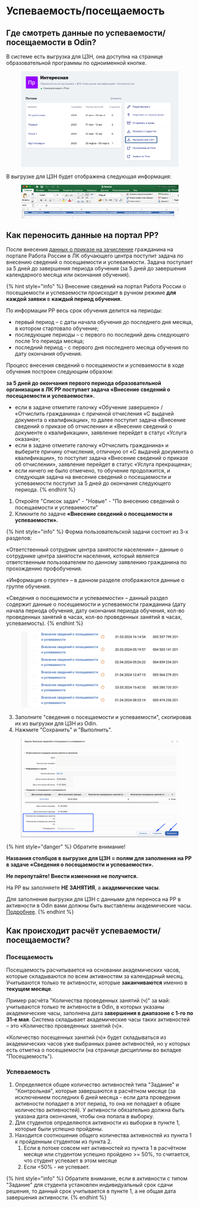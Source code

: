 # Успеваемость/посещаемость

## Где смотреть данные по успеваемости/посещаемости в Odin?

В системе есть выгрузка для ЦЗН, она доступна на странице образовательной программы по одноименной кнопке.&#x20;

<figure><img src="../.gitbook/assets/image (223).png" alt=""><figcaption></figcaption></figure>

В выгрузке для ЦЗН будет отображена следующая информация:

<figure><img src="../.gitbook/assets/image (224).png" alt=""><figcaption></figcaption></figure>

## Как переносить данные на портал РР?

После  внесения [данных о приказе на зачисление](prikazy/#perenos-informacii-o-prikazakh-na-portal-rabota-rossii)  гражданина на портале Работа России в ЛК обучающего центра поступит задача по внесению сведений о посещаемости и успеваемости. Задача поступает за 5 дней до завершения периода обучения (за 5 дней до завершения календарного месяца или окончания обучения).

{% hint style="info" %}
Внесение сведений на портал Работа России о посещаемости и успеваемости происходит в ручном режиме **для каждой заявки** в **каждый период обучения.**

По информации РР  весь срок обучения делится на периоды:

* первый период – с даты начала обучения до последнего дня месяца, в котором стартовало обучение;&#x20;
* последующие периоды – с первого по последний день следующего после 1го периода месяца;&#x20;
* последний период - с первого дня последнего месяца обучения по дату окончания обучения.

Процесс внесения сведений о посещаемости и успеваемости в ходе обучения построен следующим образом:&#x20;

**за 5 дней до окончания первого периода образовательной организации в ЛК РР поступает задача «Внесение сведений о посещаемости и успеваемости».**

* если в задаче отметите галочку «Обучение завершено» / «Отчислить гражданина» с причиной отчисления «С выдачей документа о квалификации», то далее поступит задача «Внесение сведений о приказе об отчислении» и «Внесение сведений о документе о квалификации», заявление перейдет в статус «Услуга оказана»;
* если в задаче отметите галочку «Отчислить гражданина» и выберите причину отчисления, отличную от «С выдачей документа о квалификации», то поступит задача «Внесение сведений о приказе об отчислении», заявление перейдет в статус «Услуга прекращена»;
* если ничего не было отмечено, то обучение продолжится, и следующая задача на внесение сведений о посещаемости и успеваемости поступит за 5 дней до окончания следующего периода.
{% endhint %}

1. Откройте "Список задач" - "Новые" - "По внесению сведений о посещаемости и успеваемости"
2. Кликните по задаче **«Внесение сведений о посещаемости и успеваемости».**

{% hint style="info" %}
Форма пользовательской задачи состоит из 3-х разделов:&#x20;

«Ответственный сотрудник центра занятости населения» – данные о сотруднике центра занятости населения, который является ответственным пользователем по данному заявлению гражданина по прохождению профобучения.&#x20;

«Информация о группе» – в данном разделе отображаются данные о группе обучения.

«Сведения о посещаемости и успеваемости» – данный раздел содержит данные о посещаемости и успеваемости гражданина (дату начала периода обучения, дату окончания периода обучения, кол-во проведенных занятий в часах, кол-во проведенных занятий в часах, успеваемость).&#x20;
{% endhint %}

<figure><img src="../.gitbook/assets/image (29).png" alt=""><figcaption></figcaption></figure>

3. Заполните "сведения о посещаемости и успеваемости", скопировав их из выгрузки для ЦЗН из Odin.
4. Нажмите "Сохранить" и  "Выполнить".

<figure><img src="../.gitbook/assets/image (30).png" alt=""><figcaption></figcaption></figure>

{% hint style="danger" %}
Обратите внимание!

**Названия столбцов в выгрузке для ЦЗН  = полям для заполнения на РР в задаче «Сведения о посещаемости и успеваемости».**&#x20;

**Не перепутайте! Внести изменения не получится.**

На РР вы заполняете **НЕ ЗАНЯТИЯ**, а **академические часы**.

Для заполнения выгрузки для ЦЗН с данными для переноса на РР в активности в Odin вами должны быть выставлены академические часы. [Подробнее](https://informa.gitbook.io/odin/instrukcii-po-rabote/dobavit-programmu-v-ramkakh-proekta-demografiya/akademichsekie-chasy-v-poseshaemosti).&#x20;
{% endhint %}

## Как происходит расчёт успеваемости/посещаемости?

### Посещаемость

Посещаемость расчитывается на основании академических часов, которые складываются по всем активностям за календарный месяц. Учитываются только те активности, которые **заканчиваются** именно в **текущем месяце**.

Пример расчёта "Количества проведенных занятий (ч)" за май: учитываются только те активности в Odin, в которых указаны академические часы, заполнена дата **завершения в диапазоне с 1-го по 31-е мая**. Система складывает академические часы таких активностей – это «Количество проведенных занятий (ч)».

«Количество посещенных занятий (ч)» будет складываться из академических часов уже выбранных ранее активностей, но у которых есть отметка о посещаемости (на странице дисциплины во вкладке "Посещаемость").

### Успеваемость

1. Определяется общее количество активностей типа "Задание" и "Контрольная", которые завершаются в расчётном  месяце (за исключением последних 6 дней месяца - если дата проведения активности попадает в этот период, то она не попадает в общее количество активностей). У активности обязательно должна быть указана дата окончания, чтобы она попала в выборку.
2. Для студентов определяются активности из выборки в пункте 1, которые были успешно пройдены.
3. Находится соотношение общего количества активностей из пункта 1 к пройденным студентом из пункта 2.&#x20;
   1. Если в потоке совсем нет активностей из пункта 1 в расчётном месяце или студентом успешно пройдено >= 50%, то считается, что студент успевает в этом месяце
   2. Если  <50% - не успевает.

{% hint style="info" %}
Обратите внимание, если в активности с типом "Задание" для студента установлен индивидуальный срок сдачи решения, то данный срок учитывается в пункте 1, а не общая дата завершения активности.
{% endhint %}
